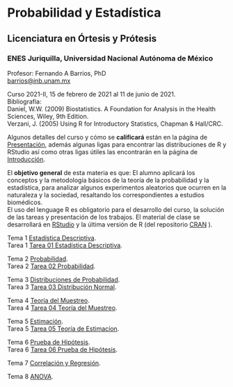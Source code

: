 # Probabilidad y Estadística  
## Licenciatura en Órtesis y Prótesis  
### ENES Juriquilla, Universidad Nacional Autónoma de México  

Profesor: Fernando A Barrios, PhD  
barrios@inb.unam.mx  

Curso 2021-II, 15 de febrero de 2021 al 11 de junio de 2021.  
Bibliografía:  
Daniel, W.W. (2009) Biostatistics. A Foundation for Analysis in the Health Sciences, Wiley, 9th Edition.  
Verzani, J. (2005) Using R for Introductory Statistics, Chapman & Hall/CRC.

Algunos detalles del curso y cómo se **calificará** están en la página de [Presentación](https://fabarrios.github.io/ProbEstad2021/Presenta/Presenta.html), además algunas ligas para encontrar las distribuciones de R y RStudio así como otras ligas útiles las encontrarán en la página de [Introducción](https://fabarrios.github.io/ProbEstad2021/Presenta/Intro.html).

El **objetivo general** de esta materia es que: El alumno aplicará los conceptos y la metodología básicos de la teoría de la probabilidad y la estadística, para analizar algunos experimentos aleatorios que ocurren en la naturaleza y la sociedad, resaltando los correspondientes a estudios biomédicos.  
El uso del lenguage R es obligatorio para el desarrollo del curso, la solución de las tareas y presentación de los trabajos. El material de clase se desarrollará en [RStudio](https://rstudio.com/products/rstudio/) y la última versión de R (del repositorio [CRAN](https://cran.r-project.org/) ).  

Tema 1 [Estadística Descriptiva](https://fabarrios.github.io/ProbEstad2021/EstadDescrip/EstadDescrip.html).  
Tarea 1 [Tarea 01 Estadística Descriptiva](https://fabarrios.github.io/ProbEstad2021/HW/HW_01/HW_01.html).  

Tema 2 [Probabilidad](https://fabarrios.github.io/ProbEstad2021/Probabilidad/Probabilidad.html).  
Tarea 2 [Tarea 02 Probabilidad](https://fabarrios.github.io/ProbEstad2021/HW/HW_02/HW_02.html).  

Tema 3 [Distribuciones de Probabilidad](https://fabarrios.github.io/ProbEstad2021/DistribProb/DistribProb.html).  
Tarea 3 [Tarea 03 Distribución Normal](https://fabarrios.github.io/ProbEstad2021/HW/HW_03/HW_03.html).  

Tema 4 [Teoría del Muestreo](https://fabarrios.github.io/ProbEstad2021/DistribMuestra/DistribMuestra.html).  
Tarea 4 [Tarea 04 Teoría del Muestreo](https://fabarrios.github.io/ProbEstad2021/HW/HW_04/HW_04.html).

Tema 5 [Estimación](https://fabarrios.github.io/ProbEstad2021/Estimacion/Estimacion.html).  
Tarea 5 [Tarea 05 Teoría de Estimacíon](https://fabarrios.github.io/ProbEstad2021/HW/WH_05/HW_05.html).

Tema 6 [Prueba de Hipótesis](https://fabarrios.github.io/ProbEstad2021/Hipotesis/Hipotesis.html).  
Tarea 6 [Tarea 06 Prueba de Hipótesis](https://fabarrios.github.io/ProbEstad2021/HW/HW_06/HW_06.html).  

Tema 7 [Correlación y Regresión](https://fabarrios.github.io/ProbEstad2021/Corr_Regr/Corr_Regr.html).  

Tema 8 [ANOVA](https://fabarrios.github.io/ProbEstad2021/ANOVA/ANOVA.html).  

